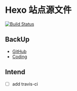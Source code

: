 # Hexo 站点源文件

[![Build Status](https://www.travis-ci.org/YunYouJun/yunyoujun.github.io.svg?branch=master)](https://www.travis-ci.org/YunYouJun/yunyoujun.github.io)

## BackUp

- [GitHub](https://github.com/YunYouJun/yunyoujun.github.io)
- [Coding](https://coding.net/u/YunYouJun/p/yunyoujun.coding.me)

## Intend

- [ ] add travis-ci